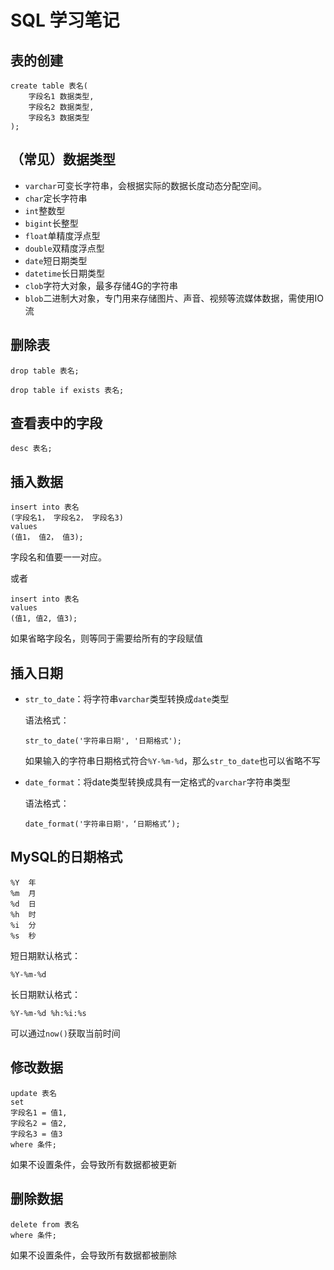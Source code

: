 # SQL 学习笔记

## 表的创建

```mysql
create table 表名(
	字段名1 数据类型,
	字段名2 数据类型,
	字段名3 数据类型
);
```

## （常见）数据类型

* `varchar`可变长字符串，会根据实际的数据长度动态分配空间。
* `char`定长字符串
* `int`整数型
* `bigint`长整型
* `float`单精度浮点型
* `double`双精度浮点型
* `date`短日期类型
* `datetime`长日期类型
* `clob`字符大对象，最多存储4G的字符串
* `blob`二进制大对象，专门用来存储图片、声音、视频等流媒体数据，需使用IO流

## 删除表

`drop table 表名;`

`drop table if exists 表名;`

## 查看表中的字段

`desc 表名;`

## 插入数据

```mysql
insert into 表名
(字段名1， 字段名2， 字段名3)
values
(值1， 值2， 值3);
```

字段名和值要一一对应。



或者

```mysql
insert into 表名
values
(值1, 值2, 值3);
```

如果省略字段名，则等同于需要给所有的字段赋值

## 插入日期

* `str_to_date`：将字符串`varchar`类型转换成`date`类型

  语法格式：

  `str_to_date('字符串日期', '日期格式');`

  如果输入的字符串日期格式符合`%Y-%m-%d`，那么`str_to_date`也可以省略不写

* `date_format`：将date类型转换成具有一定格式的`varchar`字符串类型

  语法格式：

  `date_format('字符串日期'，‘日期格式’);`

  

## MySQL的日期格式

```mysql
%Y	年
%m	月
%d	日
%h	时
%i	分
%s	秒
```

短日期默认格式：

`%Y-%m-%d`

长日期默认格式：

`%Y-%m-%d %h:%i:%s`

可以通过`now()`获取当前时间

## 修改数据

```mysql
update 表名
set 
字段名1 = 值1,
字段名2 = 值2,
字段名3 = 值3
where 条件;
```

如果不设置条件，会导致所有数据都被更新

## 删除数据

```mysql
delete from 表名
where 条件;
```

如果不设置条件，会导致所有数据都被删除

